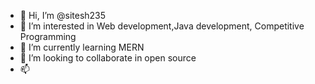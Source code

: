 - 👋 Hi, I’m @sitesh235
- 👀 I’m interested in Web development,Java development, Competitive Programming
- 🌱 I’m currently learning MERN 
- 💞️ I’m looking to collaborate in open source 
- 📫 

<!---
sitesh235/sitesh235 is a ✨ special ✨ repository because its `README.md` (this file) appears on your GitHub profile.
You can click the Preview link to take a look at your changes.
--->
